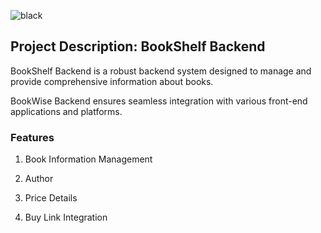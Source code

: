 ![black](https://github.com/user-attachments/assets/a88f4fb3-8501-4df0-af41-38aef07d2401)


## Project Description: BookShelf Backend

BookShelf Backend is a robust backend system designed to manage and provide comprehensive information about books.

BookWise Backend ensures seamless integration with various front-end applications and platforms.


### Features

1. Book Information Management

2. Author 

3. Price Details

4. Buy Link Integration





